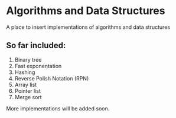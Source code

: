 # Algorithms and Data Structures

A place to insert implementations of algorithms and data structures

## So far included:

1. Binary tree
2. Fast exponentation
3. Hashing
4. Reverse Polish Notation (RPN)
5. Array list
6. Pointer list
7. Merge sort

More implementations will be added soon.
